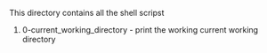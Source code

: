 This directory contains all the shell scripst

1. 0-current_working_directory - print the working current working directory